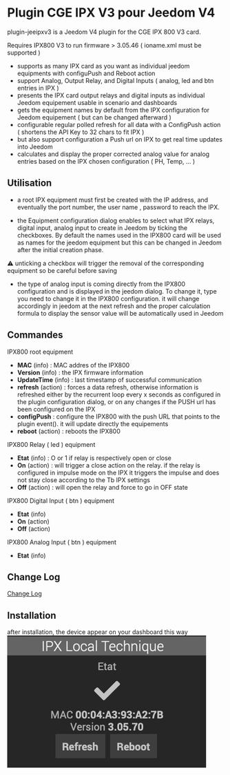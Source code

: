 # Plugin CGE IPX V3 pour Jeedom V4 

plugin-jeeipxv3 is a Jeedom V4 plugin for the CGE IPX 800 V3 card.

Requires IPX800 V3 to run firmware > 3.05.46 ( ioname.xml must be supported )
    
- supports as many IPX card as you want as individual jeedom equipments with configuPush and Reboot action
- support Analog, Output Relay, and Digital Inputs ( analog, led and btn entries in IPX )
- presents the IPX card output relays and digital inputs as individual Jeedom equipement usable in scenario and dashboards
- gets the equipment names by default from the IPX configuration for Jeedom equipement ( but can be changed afterward )
- configurable regular polled refresh for all data with a ConfigPush action  ( shortens the API Key to 32 chars to fit IPX )  
- but also support configuration a Push url on IPX to get real time updates into Jeedom 
- calculates and display the proper corrected analog value for analog entries based on the IPX chosen configuration ( PH, Temp, ... )


## Utilisation

- a root IPX equipment must first be created with the IP address, and eventually the port number, the user name , password to reach the IPX. 

- the Equipment configuration dialog enables to select what IPX relays, digital input, analog input to create in Jeedom by ticking the checkboxes. By default the names used in the IPX800 card will be used as names for the jeedom equipment but this can be changed in Jeedom after the initial creation phase.

:warning: unticking a checkbox will trigger the removal of the corresponding equipment so be careful before saving

- the type of analog input is coming directly from the IPX800 configuration and is displayed in the jeedom dialog. To change it, type you need to change it in the IPX800 configuration. it will change accordingly in jeedom at the next refresh and the proper calculation formula to display the sensor value will be automatically used in Jeedom

## Commandes

IPX800 root equipment
- **MAC** (info) : MAC addres of the IPX800
- **Version** (info) : the IPX firmware information
- **UpdateTime** (info) : last timestamp of successful communication
- **refresh** (action) : forces a data refresh, otherwise information is refreshed either by the recurrent loop every x seconds as configured in the plugin configuration dialog,  or on any changes if the PUSH url has been configured on the IPX
- **configPush** : configure the IPX800 with the push URL that points to the plugin event(). it will update directly the equipements
- **reboot** (action) : reboots the IPX800

IPX800 Relay ( led ) equipment
- **Etat** (info) : O or 1 if relay is respectively open or close
- **On** (action) : will trigger a close action on the relay. if the relay is configured in impulse mode on the IPX it triggers the impulse and does not stay close according to the Tb IPX settings
- **Off** (action) : will open the relay and force to go in OFF state

IPX800 Digital Input ( btn ) equipment
- **Etat** (info)
- **On** (action)
- **Off** (action)

IPX800 Analog Input ( btn ) equipment
- **Etat** (info)

## Change Log

[Change Log](changelog.md)

## Installation

after installation, the device appear on your dashboard this way
![ipxdevice](../images/ipxdevice.png)
